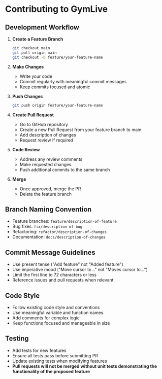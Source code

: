 # Contributing to GymLive

## Development Workflow

1. **Create a Feature Branch**
   ```bash
   git checkout main
   git pull origin main
   git checkout -b feature/your-feature-name
   ```

2. **Make Changes**
   - Write your code
   - Commit regularly with meaningful commit messages
   - Keep commits focused and atomic

3. **Push Changes**
   ```bash
   git push origin feature/your-feature-name
   ```

4. **Create Pull Request**
   - Go to GitHub repository
   - Create a new Pull Request from your feature branch to main
   - Add description of changes
   - Request review if required

5. **Code Review**
   - Address any review comments
   - Make requested changes
   - Push additional commits to the same branch

6. **Merge**
   - Once approved, merge the PR
   - Delete the feature branch

## Branch Naming Convention

- Feature branches: `feature/description-of-feature`
- Bug fixes: `fix/description-of-bug`
- Refactoring: `refactor/description-of-changes`
- Documentation: `docs/description-of-changes`

## Commit Message Guidelines

- Use present tense ("Add feature" not "Added feature")
- Use imperative mood ("Move cursor to..." not "Moves cursor to...")
- Limit the first line to 72 characters or less
- Reference issues and pull requests when relevant

## Code Style

- Follow existing code style and conventions
- Use meaningful variable and function names
- Add comments for complex logic
- Keep functions focused and manageable in size

## Testing

- Add tests for new features
- Ensure all tests pass before submitting PR
- Update existing tests when modifying features
- **Pull requests will not be merged without unit tests demonstrating the functionality of the proposed feature**